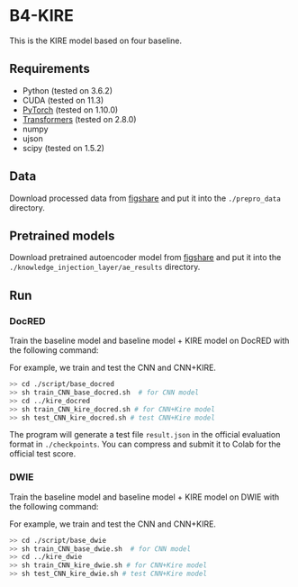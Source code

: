 # B4-KIRE

This is the KIRE model based on four baseline.

## Requirements

* Python (tested on 3.6.2)
* CUDA (tested on 11.3)
* [PyTorch](http://pytorch.org/) (tested on 1.10.0)
* [Transformers](https://github.com/huggingface/transformers) (tested on 2.8.0)
* numpy
* ujson
* scipy (tested on 1.5.2)

## Data

Download processed data from [figshare](https://figshare.com/articles/dataset/Processed_data/14602203) and put it into the `./prepro_data` directory.

## Pretrained models

Download pretrained autoencoder model from [figshare](https://figshare.com/articles/dataset/re_model/14602185) and put it into the `./knowledge_injection_layer/ae_results` directory.

## Run

### DocRED

Train the baseline  model and baseline model + KIRE model on DocRED with the following command:

For example, we train and test the CNN and CNN+KIRE.

```bash
>> cd ./script/base_docred
>> sh train_CNN_base_docred.sh  # for CNN model 
>> cd ../kire_docred
>> sh train_CNN_kire_docred.sh # for CNN+Kire model
>> sh test_CNN_kire_docred.sh # test CNN+Kire model
```

The program will generate a test file `result.json` in the official evaluation format in `./checkpoints`. You can compress and submit it to Colab for the official test score.

### DWIE

Train the baseline  model and baseline model + KIRE model on DWIE with the following command:

For example, we train and test the CNN and CNN+KIRE.

```bash
>> cd ./script/base_dwie
>> sh train_CNN_base_dwie.sh  # for CNN model 
>> cd ../kire_dwie
>> sh train_CNN_kire_dwie.sh # for CNN+Kire model
>> sh test_CNN_kire_dwie.sh # test CNN+Kire model
```

